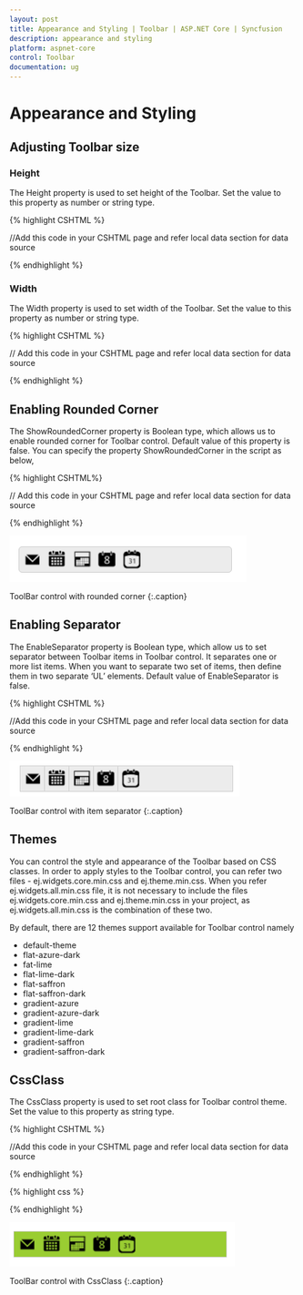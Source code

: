 ```yaml
---
layout: post
title: Appearance and Styling | Toolbar | ASP.NET Core | Syncfusion
description: appearance and styling 
platform: aspnet-core
control: Toolbar
documentation: ug
---
```


# Appearance and Styling 

## Adjusting Toolbar size

### Height

The Height property is used to set height of the Toolbar. Set the value to this property as number or string type.

{% highlight CSHTML %}

//Add this code in your CSHTML page and refer local data section for data source

<ej-toolbar id="toolbar" width="250px" height="300px" datasource="ViewBag.datasource">
    <e-toolbar-fields id="iconid" sprite-css-class="spriteCss" />
</ej-toolbar>

{% endhighlight %}

### Width

The Width property is used to set width of the Toolbar. Set the value to this property as number or string type.

{% highlight CSHTML %}

// Add this code in your CSHTML page and refer local data section for data source

<ej-toolbar id="toolbar" width="250px" datasource="ViewBag.datasource">
    <e-toolbar-fields id="iconid" sprite-css-class="spriteCss" />
</ej-toolbar>

{% endhighlight %}

## Enabling Rounded Corner 

The ShowRoundedCorner property is Boolean type, which allows us to enable rounded corner for Toolbar control. Default value of this property is false. You can specify the property ShowRoundedCorner in the script as below,

{% highlight CSHTML%}

// Add this code in your CSHTML page and refer local data section for data source

<ej-toolbar id="toolbar" width="250px" show-rounded-corner="true" datasource="ViewBag.datasource">
    <e-toolbar-fields id="iconid" sprite-css-class="spriteCss" />
</ej-toolbar>

{% endhighlight %}

![](Appearance-and-Styling_images/Appearance-and-Styling_img1.png)

ToolBar control with rounded corner
{:.caption}

## Enabling Separator 

The EnableSeparator property is Boolean type, which allow us to set separator between Toolbar items in Toolbar control. It separates one or more list items. When you want to separate two set of items, then define them in two separate ‘UL’ elements. Default value of EnableSeparator is false.

{% highlight CSHTML %}

//Add this code in your CSHTML page and refer local data section for data source

<ej-toolbar id="toolbar" width="250px" enable-separator="true" datasource="ViewBag.datasource">
    <e-toolbar-fields id="iconid" sprite-css-class="spriteCss" />
</ej-toolbar>

{% endhighlight %}

![](Appearance-and-Styling_images/Appearance-and-Styling_img2.png)

ToolBar control with item separator
{:.caption}

## Themes

You can control the style and appearance of the Toolbar based on CSS classes. In order to apply styles to the Toolbar control, you can refer two files - ej.widgets.core.min.css and ej.theme.min.css. When you refer ej.widgets.all.min.css file, it is not necessary to include the files ej.widgets.core.min.css and ej.theme.min.css in your project, as ej.widgets.all.min.css is the combination of these two. 

By default, there are 12 themes support available for Toolbar control namely

* default-theme
* flat-azure-dark
* fat-lime
* flat-lime-dark
* flat-saffron
* flat-saffron-dark
* gradient-azure
* gradient-azure-dark
* gradient-lime
* gradient-lime-dark
* gradient-saffron
* gradient-saffron-dark

## CssClass 

The CssClass property is used to set root class for Toolbar control theme. Set the value to this property as string type.

{% highlight CSHTML %} 

//Add this code in your CSHTML page and refer local data section for data source

<ej-toolbar id="toolbar" width="250px" css-class="gradient-lime" datasource="ViewBag.datasource">
    <e-toolbar-fields id="iconid" sprite-css-class="spriteCss" />
</ej-toolbar>

{% endhighlight %}

{% highlight css %}

<style>

	.gradient-lime 
	{

		background-color: yellowgreen;

	}

</style>

{% endhighlight %}

![](Appearance-and-Styling_images/Appearance-and-Styling_img3.png)

ToolBar control with CssClass
{:.caption}